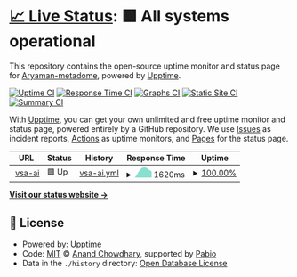 # [📈 Live Status](https://Aryaman-metadome.github.io/vsa-ai): <!--live status--> **🟩 All systems operational**

This repository contains the open-source uptime monitor and status page for [Aryaman-metadome](https://Aryaman-metadome.github.io/vsa-ai), powered by [Upptime](https://github.com/upptime/upptime).

[![Uptime CI](https://github.com/Aryaman-metadome/vsa-ai/workflows/Uptime%20CI/badge.svg)](https://github.com/Aryaman-metadome/vsa-ai/actions?query=workflow%3A%22Uptime+CI%22)
[![Response Time CI](https://github.com/Aryaman-metadome/vsa-ai/workflows/Response%20Time%20CI/badge.svg)](https://github.com/Aryaman-metadome/vsa-ai/actions?query=workflow%3A%22Response+Time+CI%22)
[![Graphs CI](https://github.com/Aryaman-metadome/vsa-ai/workflows/Graphs%20CI/badge.svg)](https://github.com/Aryaman-metadome/vsa-ai/actions?query=workflow%3A%22Graphs+CI%22)
[![Static Site CI](https://github.com/Aryaman-metadome/vsa-ai/workflows/Static%20Site%20CI/badge.svg)](https://github.com/Aryaman-metadome/vsa-ai/actions?query=workflow%3A%22Static+Site+CI%22)
[![Summary CI](https://github.com/Aryaman-metadome/vsa-ai/workflows/Summary%20CI/badge.svg)](https://github.com/Aryaman-metadome/vsa-ai/actions?query=workflow%3A%22Summary+CI%22)

With [Upptime](https://upptime.js.org), you can get your own unlimited and free uptime monitor and status page, powered entirely by a GitHub repository. We use [Issues](https://github.com/Aryaman-metadome/vsa-ai/issues) as incident reports, [Actions](https://github.com/Aryaman-metadome/vsa-ai/actions) as uptime monitors, and [Pages](https://Aryaman-metadome.github.io/vsa-ai) for the status page.

<!--start: status pages-->
<!-- This summary is generated by Upptime (https://github.com/upptime/upptime) -->
<!-- Do not edit this manually, your changes will be overwritten -->
<!-- prettier-ignore -->
| URL | Status | History | Response Time | Uptime |
| --- | ------ | ------- | ------------- | ------ |
| <img alt="" src="https://icons.duckduckgo.com/ip3/null.ico" height="13"> [vsa-ai](vsa-dashboard-dev.metadome.ai/index.html) | 🟩 Up | [vsa-ai.yml](https://github.com/Aryaman-metadome/vsa-ai/commits/HEAD/history/vsa-ai.yml) | <details><summary><img alt="Response time graph" src="./graphs/vsa-ai/response-time-week.png" height="20"> 1620ms</summary><br><a href="https://Aryaman-metadome.github.io/vsa-ai/history/vsa-ai"><img alt="Response time 1620" src="https://img.shields.io/endpoint?url=https%3A%2F%2Fraw.githubusercontent.com%2FAryaman-metadome%2Fvsa-ai%2FHEAD%2Fapi%2Fvsa-ai%2Fresponse-time.json"></a><br><a href="https://Aryaman-metadome.github.io/vsa-ai/history/vsa-ai"><img alt="24-hour response time 1620" src="https://img.shields.io/endpoint?url=https%3A%2F%2Fraw.githubusercontent.com%2FAryaman-metadome%2Fvsa-ai%2FHEAD%2Fapi%2Fvsa-ai%2Fresponse-time-day.json"></a><br><a href="https://Aryaman-metadome.github.io/vsa-ai/history/vsa-ai"><img alt="7-day response time 1620" src="https://img.shields.io/endpoint?url=https%3A%2F%2Fraw.githubusercontent.com%2FAryaman-metadome%2Fvsa-ai%2FHEAD%2Fapi%2Fvsa-ai%2Fresponse-time-week.json"></a><br><a href="https://Aryaman-metadome.github.io/vsa-ai/history/vsa-ai"><img alt="30-day response time 1620" src="https://img.shields.io/endpoint?url=https%3A%2F%2Fraw.githubusercontent.com%2FAryaman-metadome%2Fvsa-ai%2FHEAD%2Fapi%2Fvsa-ai%2Fresponse-time-month.json"></a><br><a href="https://Aryaman-metadome.github.io/vsa-ai/history/vsa-ai"><img alt="1-year response time 1620" src="https://img.shields.io/endpoint?url=https%3A%2F%2Fraw.githubusercontent.com%2FAryaman-metadome%2Fvsa-ai%2FHEAD%2Fapi%2Fvsa-ai%2Fresponse-time-year.json"></a></details> | <details><summary><a href="https://Aryaman-metadome.github.io/vsa-ai/history/vsa-ai">100.00%</a></summary><a href="https://Aryaman-metadome.github.io/vsa-ai/history/vsa-ai"><img alt="All-time uptime 100.00%" src="https://img.shields.io/endpoint?url=https%3A%2F%2Fraw.githubusercontent.com%2FAryaman-metadome%2Fvsa-ai%2FHEAD%2Fapi%2Fvsa-ai%2Fuptime.json"></a><br><a href="https://Aryaman-metadome.github.io/vsa-ai/history/vsa-ai"><img alt="24-hour uptime 100.00%" src="https://img.shields.io/endpoint?url=https%3A%2F%2Fraw.githubusercontent.com%2FAryaman-metadome%2Fvsa-ai%2FHEAD%2Fapi%2Fvsa-ai%2Fuptime-day.json"></a><br><a href="https://Aryaman-metadome.github.io/vsa-ai/history/vsa-ai"><img alt="7-day uptime 100.00%" src="https://img.shields.io/endpoint?url=https%3A%2F%2Fraw.githubusercontent.com%2FAryaman-metadome%2Fvsa-ai%2FHEAD%2Fapi%2Fvsa-ai%2Fuptime-week.json"></a><br><a href="https://Aryaman-metadome.github.io/vsa-ai/history/vsa-ai"><img alt="30-day uptime 100.00%" src="https://img.shields.io/endpoint?url=https%3A%2F%2Fraw.githubusercontent.com%2FAryaman-metadome%2Fvsa-ai%2FHEAD%2Fapi%2Fvsa-ai%2Fuptime-month.json"></a><br><a href="https://Aryaman-metadome.github.io/vsa-ai/history/vsa-ai"><img alt="1-year uptime 100.00%" src="https://img.shields.io/endpoint?url=https%3A%2F%2Fraw.githubusercontent.com%2FAryaman-metadome%2Fvsa-ai%2FHEAD%2Fapi%2Fvsa-ai%2Fuptime-year.json"></a></details>

<!--end: status pages-->

[**Visit our status website →**](https://Aryaman-metadome.github.io/vsa-ai)

## 📄 License

- Powered by: [Upptime](https://github.com/upptime/upptime)
- Code: [MIT](./LICENSE) © [Anand Chowdhary](https://anandchowdhary.com), supported by [Pabio](https://pabio.com)
- Data in the `./history` directory: [Open Database License](https://opendatacommons.org/licenses/odbl/1-0/)
